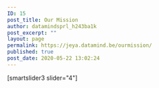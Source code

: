 ```yaml
---
ID: 15
post_title: Our Mission
author: datamindsprl_h243ba1k
post_excerpt: ""
layout: page
permalink: https://jeya.datamind.be/ourmission/
published: true
post_date: 2020-05-22 13:02:24
---
```

<!-- wp:nextend/smartslider3 {"slider":"4"} -->
<div class="wp-block-nextend-smartslider3">[smartslider3 slider="4"]</div>
<!-- /wp:nextend/smartslider3 -->
